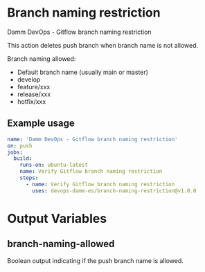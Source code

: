 # Branch naming restriction

Damm DevOps - Gitflow branch naming restriction

This action deletes push branch when branch name is not allowed.

Branch naming allowed:

- Default branch name (usually main or master)
- develop
- feature/xxx
- release/xxx
- hotfix/xxx

## Example usage

```yaml
name: 'Damm DevOps - Gitflow branch naming restriction'
on: push
jobs:
  build:
    runs-on: ubuntu-latest
    name: Verify Gitflow branch naming restriction
    steps:
      - name: Verify Gitflow branch naming restriction
        uses: devops-damm-es/branch-naming-restriction@v1.0.0
```
# Output Variables

## branch-naming-allowed

Boolean output indicating if the push branch name is allowed.